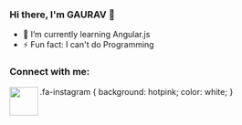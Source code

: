 ### Hi there, I'm GAURAV 👋
- 🌱 I’m currently learning Angular.js
- ⚡ Fun fact: I can't do Programming

### Connect with me:
 <a href="https://instagram.com/gaurav_shinde_1910?utm_medium=copy_link"><img src="fa fa-instagram" width="50" height="50" align="left"></a>
.fa-instagram {
  background: hotpink;
  color: white;
}
